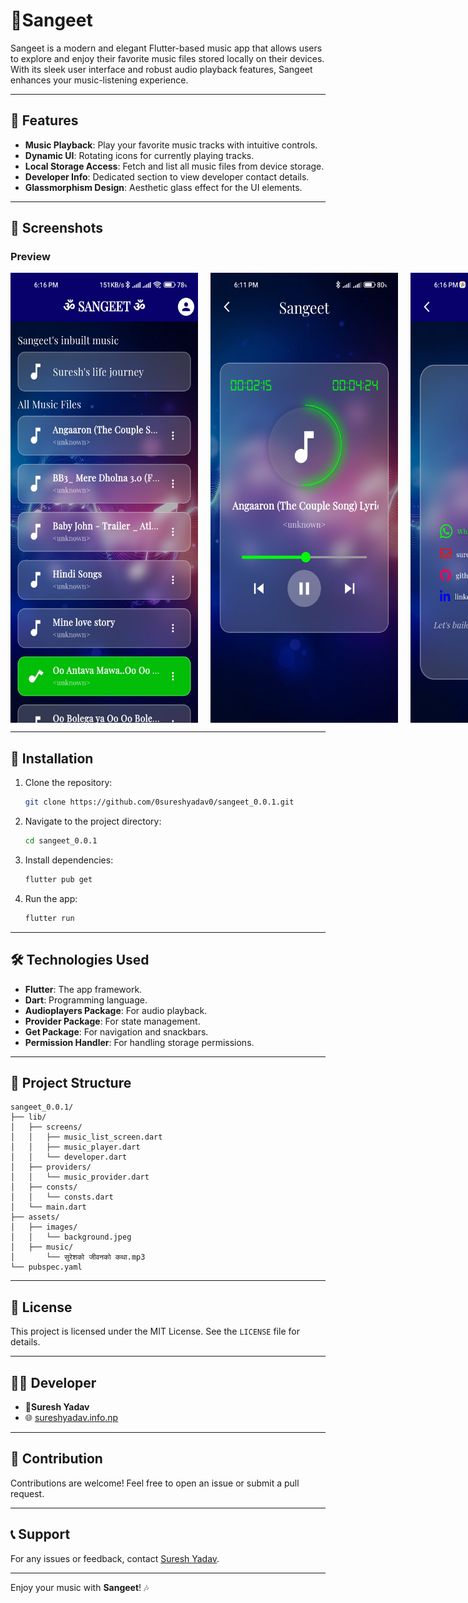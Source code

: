 # 🎵Sangeet

Sangeet is a modern and elegant Flutter-based music app that allows users to explore and enjoy their favorite music files stored locally on their devices. With its sleek user interface and robust audio playback features, Sangeet enhances your music-listening experience.

---

## 🌟 Features

- **Music Playback**: Play your favorite music tracks with intuitive controls.
- **Dynamic UI**: Rotating icons for currently playing tracks.
- **Local Storage Access**: Fetch and list all music files from device storage.
- **Developer Info**: Dedicated section to view developer contact details.
- **Glassmorphism Design**: Aesthetic glass effect for the UI elements.

---

## 📱 Screenshots

### Preview

<center>
<div style="display:flex;gap:20px;">
<img src="./assets/images/img1.jpg" height = "720px" width="300px">
<img src="./assets/images/img2.jpg" height = "720px" width="300px">
<img src="./assets/images/img3.jpg" height = "720px" width="300px">
</div>

</center>

---

## 🚀 Installation

1. Clone the repository:

   ```bash
   git clone https://github.com/0sureshyadav0/sangeet_0.0.1.git
   ```

2. Navigate to the project directory:

   ```bash
   cd sangeet_0.0.1
   ```

3. Install dependencies:

   ```bash
   flutter pub get
   ```

4. Run the app:
   ```bash
   flutter run
   ```

---

## 🛠️ Technologies Used

- **Flutter**: The app framework.
- **Dart**: Programming language.
- **Audioplayers Package**: For audio playback.
- **Provider Package**: For state management.
- **Get Package**: For navigation and snackbars.
- **Permission Handler**: For handling storage permissions.

---

## 📂 Project Structure

```plaintext
sangeet_0.0.1/
├── lib/
│   ├── screens/
│   │   ├── music_list_screen.dart
│   │   ├── music_player.dart
│   │   └── developer.dart
│   ├── providers/
│   │   └── music_provider.dart
│   ├── consts/
│   │   └── consts.dart
│   └── main.dart
├── assets/
│   ├── images/
│   │   └── background.jpeg
│   ├── music/
│       └── सुरेशको जीवनको कथा.mp3
└── pubspec.yaml
```

---

## 📄 License

This project is licensed under the MIT License. See the `LICENSE` file for details.

---

## 🧑‍💻 Developer

- **🧔Suresh Yadav**
- 🌐 [sureshyadav.info.np](http://sureshyadav.info.np)

---

## 🙌 Contribution

Contributions are welcome! Feel free to open an issue or submit a pull request.

---

## 📞 Support

For any issues or feedback, contact [Suresh Yadav](mailto:sureshyadav.info.np@gmail.com).

---

Enjoy your music with **Sangeet**! 🎶
